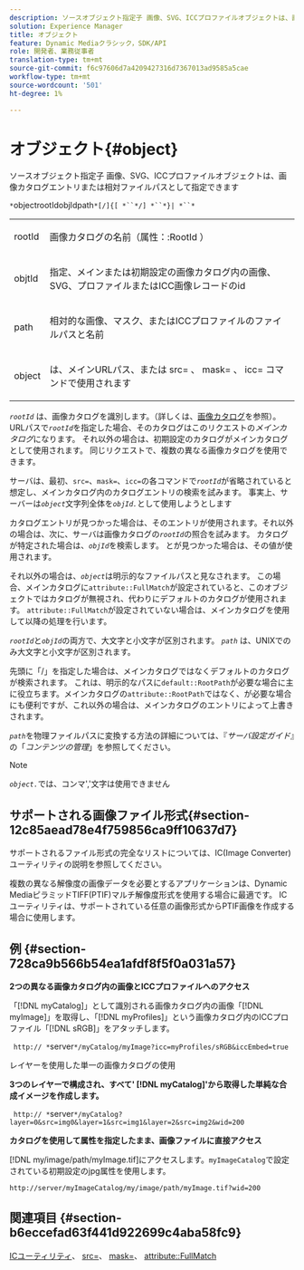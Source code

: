 ```yaml
---
description: ソースオブジェクト指定子 画像、SVG、ICCプロファイルオブジェクトは、画像カタログエントリまたは相対ファイルパスとして指定できます
solution: Experience Manager
title: オブジェクト
feature: Dynamic Mediaクラシック，SDK/API
role: 開発者、業務従事者
translation-type: tm+mt
source-git-commit: f6c97606d7a4209427316d7367013ad9585a5cae
workflow-type: tm+mt
source-wordcount: '501'
ht-degree: 1%

---
```



# オブジェクト{#object}

ソースオブジェクト指定子 画像、SVG、ICCプロファイルオブジェクトは、画像カタログエントリまたは相対ファイルパスとして指定できます

`*`objectrootIdobjIdpath`*[/]{[ *``*/] *``*}| *``*`

<table id="simpletable_A8B9B4D508B94BE5B7F6112F0A5F8270"> 
 <tr class="strow"> 
  <td class="stentry"> <p> <span class="codeph"> <span class="varname"> rootId  </span> </span> </p> </td> 
  <td class="stentry"> <p>画像カタログの名前（<span class="codeph">属性：:RootId </span>） </p> </td> 
 </tr> 
 <tr class="strow"> 
  <td class="stentry"> <p> <span class="codeph"> <span class="varname"> objtId  </span> </span> </p> </td> 
  <td class="stentry"> <p>指定、メインまたは初期設定の画像カタログ内の画像、SVG、プロファイルまたはICC画像レコードのid </p> </td> 
 </tr> 
 <tr class="strow"> 
  <td class="stentry"> <p> <span class="codeph"> <span class="varname"> path  </span> </span> </p> </td> 
  <td class="stentry"> <p>相対的な画像、マスク、またはICCプロファイルのファイルパスと名前 </p> </td> 
 </tr> 
 <tr class="strow"> 
  <td class="stentry"> <p> <span class="codeph"> <span class="varname"> object  </span> </span> </p> </td> 
  <td class="stentry"> <p>は、メインURLパス、または<span class="codeph"> src= </span>、<span class="codeph"> mask= </span>、<span class="codeph"> icc= </span>コマンドで使用されます </p> </td> 
 </tr> 
</table>

*`rootId`* は、画像カタログを識別します。（詳しくは、[画像カタログ](../../../../../is-api/image-catalog/image-serving-api-ref/c-image-catalog-reference/c-overview/c-overview.md#concept-9ce2b6a133de45f783e95cabc5810ac3)を参照）。 URLパスで&#x200B;*`rootId`*&#x200B;を指定した場合、そのカタログはこのリクエストの&#x200B;*メインカタログ*&#x200B;になります。 それ以外の場合は、初期設定のカタログがメインカタログとして使用されます。 同じリクエストで、複数の異なる画像カタログを使用できます。

サーバは、最初、`src=`、`mask=`、`icc=`の各コマンドで&#x200B;*`rootId`*&#x200B;が省略されていると想定し、メインカタログ内のカタログエントリの検索を試みます。 事実上、サーバーは&#x200B;*`object`*&#x200B;文字列全体を&#x200B;*`objId.`*&#x200B;として使用しようとします

カタログエントリが見つかった場合は、そのエントリが使用されます。それ以外の場合は、次に、サーバは画像カタログの&#x200B;*`rootId`*&#x200B;の照合を試みます。 カタログが特定された場合は、*`objId`*&#x200B;を検索します。 とが見つかった場合は、その値が使用されます。

それ以外の場合は、*`object`*&#x200B;は明示的なファイルパスと見なされます。 この場合、メインカタログに`attribute::FullMatch`が設定されていると、このオブジェクトではカタログが無視され、代わりにデフォルトのカタログが使用されます。 `attribute::FullMatch`が設定されていない場合は、メインカタログを使用して以降の処理を行います。

*`rootId`*&#x200B;と&#x200B;*`objId`*&#x200B;の両方で、大文字と小文字が区別されます。 *`path`* は、UNIXでのみ大文字と小文字が区別されます。

先頭に「/」を指定した場合は、メインカタログではなくデフォルトのカタログが検索されます。 これは、明示的なパスに`default::RootPath`が必要な場合に主に役立ちます。メインカタログの`attribute::RootPath`ではなく、が必要な場合にも便利ですが、これ以外の場合は、メインカタログのエントリによって上書きされます。

*`path`*&#x200B;を物理ファイルパスに変換する方法の詳細については、『*サーバ設定ガイド*』の「*コンテンツの管理*」を参照してください。

>[!NOTE]
>
>*`object.`*&#x200B;では、コンマ&#39;,&#39;文字は使用できません

## サポートされる画像ファイル形式{#section-12c85aead78e4f759856ca9ff10637d7}

サポートされるファイル形式の完全なリストについては、IC(Image Converter)ユーティリティの説明を参照してください。

複数の異なる解像度の画像データを必要とするアプリケーションは、Dynamic MediaピラミッドTIFF(PTIF)マルチ解像度形式を使用する場合に最適です。 ICユーティリティは、サポートされている任意の画像形式からPTIF画像を作成する場合に使用します。

## 例 {#section-728ca9b566b54ea1afdf8f5f0a031a57}

**2つの異なる画像カタログ内の画像とICCプロファイルへのアクセス**

「[!DNL myCatalog]」として識別される画像カタログ内の画像「[!DNL myImage]」を取得し、「[!DNL myProfiles]」という画像カタログ内のICCプロファイル「[!DNL sRGB]」をアタッチします。

` http:// *`server`*/myCatalog/myImage?icc=myProfiles/sRGB&iccEmbed=true`

レイヤーを使用した単一の画像カタログの使用

**3つのレイヤーで構成され、すべて&#39; [!DNL myCatalog]&#39;から取得した単純な合成イメージを作成します。**

` http:// *`server`*/myCatalog?layer=0&src=img0&layer=1&src=img1&layer=2&src=img2&wid=200`

**カタログを使用して属性を指定したまま、画像ファイルに直接アクセス**

[!DNL my/image/path/myImage.tif]にアクセスします。`myImageCatalog`で設定されている初期設定のjpg属性を使用します。

`http://server/myImageCatalog/my/image/path/myImage.tif?wid=200`

## 関連項目 {#section-b6eccefad63f441d922699c4aba58fc9}

[ICユーティリティ](../../../../../is-api/is-utils/utilities/r-ic.md#reference-de9f43c63a8f48f1a755ff1760af8b7b)、 [src=](../../../../../is-api/http-ref/image-serving-api-ref/c-http-protocol-reference/c-command-reference/r-src.md#reference-f6506637778c4c69bf106a7924a91ab1)、 [mask=](../../../../../is-api/http-ref/image-serving-api-ref/c-http-protocol-reference/c-command-reference/r-mask.md#reference-922254e027404fb890b850e2723ee06e)、 [attribute::FullMatch](../../../../../is-api/image-catalog/image-serving-api-ref/c-image-catalog-reference/c-attributes-reference/r-fullmatch.md#reference-c3a72f31672a48b386943d6781cf50d7)
